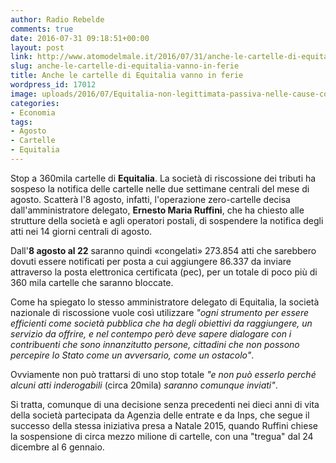 ```yaml
---
author: Radio Rebelde
comments: true
date: 2016-07-31 09:18:51+00:00
layout: post
link: http://www.atomodelmale.it/2016/07/31/anche-le-cartelle-di-equitalia-vanno-in-ferie/
slug: anche-le-cartelle-di-equitalia-vanno-in-ferie
title: Anche le cartelle di Equitalia vanno in ferie
wordpress_id: 17012
image: uploads/2016/07/Equitalia-non-legittimata-passiva-nelle-cause-contro-crediti-Inps.jpg
categories:
- Economia
tags:
- Agosto
- Cartelle
- Equitalia
---
```


Stop a 360mila cartelle di **Equitalia**. La società di riscossione dei tributi ha sospeso la notifica delle cartelle nelle due settimane centrali del mese di agosto. Scatterà l'8 agosto, infatti, l'operazione zero-cartelle decisa dall'amministratore delegato, **Ernesto Maria Ruffini**, che ha chiesto alle strutture della società e agli operatori postali, di sospendere la notifica degli atti nei 14 giorni centrali di agosto.

Dall'**8 agosto al 22** saranno quindi «congelati» 273.854 atti che sarebbero dovuti essere notificati per posta a cui aggiungere 86.337 da inviare attraverso la posta elettronica certificata (pec), per un totale di poco più di 360 mila cartelle che saranno bloccate.

Come ha spiegato lo stesso amministratore delegato di Equitalia, la società nazionale di riscossione vuole così utilizzare _"ogni strumento per essere efficienti come società pubblica che ha degli obiettivi da raggiungere, un servizio da offrire, e nel contempo però deve sapere dialogare con i contribuenti che sono innanzitutto persone, cittadini che non possono percepire lo Stato come un avversario, come un ostacolo"_.

Ovviamente non può trattarsi di uno stop totale _"e non può esserlo perché alcuni atti inderogabili_ (circa 20mila) _saranno comunque inviati"_.

Si tratta, comunque di una decisione senza precedenti nei dieci anni di vita della società partecipata da Agenzia delle entrate e da Inps, che segue il successo della stessa iniziativa presa a Natale 2015, quando Ruffini chiese la sospensione di circa mezzo milione di cartelle, con una "tregua" dal 24 dicembre al 6 gennaio.
